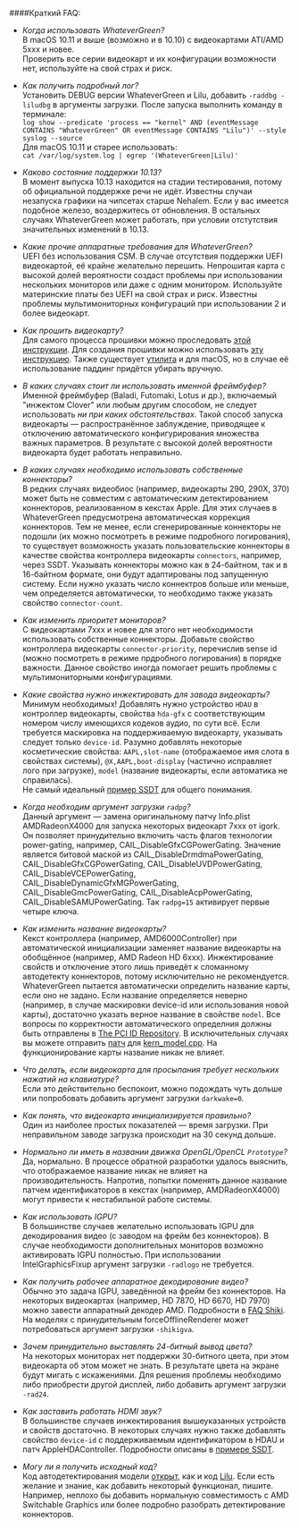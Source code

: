 ####Краткий FAQ:
- _Когда использовать WhateverGreen?_  
В macOS 10.11 и выше (возможно и в 10.10) с видеокартами ATI/AMD 5xxx и новее.  
Проверить все серии видеокарт и их конфигурации возможности нет, используйте на свой страх и риск.

- _Как получить подробный лог?_  
Установить DEBUG версии WhateverGreen и Lilu, добавить `-raddbg -liludbg` в аргументы загрузки. После запуска выполнить команду в терминале:  
`log show --predicate 'process == "kernel" AND (eventMessage CONTAINS "WhateverGreen" OR eventMessage CONTAINS "Lilu")' --style syslog --source`  
Для macOS 10.11 и старее использовать:  
`cat /var/log/system.log | egrep '(WhateverGreen|Lilu)'`

- _Каково состояние поддержки 10.13?_  
В момент выпуска 10.13 находится на стадии тестирования, потому об официальной поддержке речи не идёт. Известны случаи незапуска графики на чипсетах старше Nehalem. Если у вас имеется подобное железо, воздержитесь от обновления. В остальных случаях WhateverGreen может работать, при условии отстутствия значительных изменений в 10.13.

- _Какие прочие аппаратные требования для WhateverGreen?_  
UEFI без использования CSM. В случае отсутствия поддержки UEFI видеокартой, её крайне желательно перешить. Непрошитая карта с высокой долей вероятности создаст проблемы при использовании нескольких мониторов или даже с одним монитором. Используйте материнские платы без UEFI на свой страх и риск. Известны проблемы мультимониторных конфигураций при использовании 2 и более видеокарт.

- _Как прошить видеокарту?_  
Для самого процесса прошивки можно проследовать [этой инструкции](https://www.techpowerup.com/forums/threads/amd-ati-flashing-guide.212849/). Для создания прошивки можно использовать [эту инструкцию](http://www.win-raid.com/t892f16-AMD-and-Nvidia-GOP-update-No-requests-DIY.html). Также существует [утилита](http://www.insanelymac.com/forum/topic/299614-asus-eah6450-video-bios-uefi-gop-upgrade-and-gop-uefi-binary-in-efi-for-many-ati-cards/#entry2042163) и для macOS, но в случае её использование паддинг придётся убирать вручную.

- _В каких случаях стоит ли использовать именной фреймбуфер?_  
Именной фреймбуфер (Baladi, Futomaki, Lotus и др.), включаемый "инжектом Clover" или любым другим способом, не следует использовать _ни при каких обстоятельствах_. Такой способ запуска видеокарты — распространённое заблуждение, приводящее к отключению автоматического конфигурирования множества важных параметров. В результате с высокой долей вероятности видеокарта будет работать неправильно.

- _В каких случаях необходимо использовать собственные коннекторы?_  
В редких случаях видеобиос (например, видеокарты 290, 290X, 370) может быть не совместим с автоматическим детектированием коннекторов, реализованном в кекстах Apple. Для этих случаев в WhateverGreen предусмотрена автоматическая коррекция коннекторов. Тем не менее, если сгенерированные коннекторы не подошли (их можно посмотреть в режиме подробного логирования), то существует возможность указать пользовательские коннекторы  в качестве свойства контроллера видеокарты `connectors`, например, через SSDT. Указывать коннекторы можно как в 24-байтном, так и в 16-байтном формате, они будут адаптированы под запущенную систему. Если нужно указать число коннектров больше или меньше, чем определяется автоматически, то необходимо также указать свойство `connector-count`.

- _Как изменить приоритет мониторов?_  
С видеокартами 7xxx и новее для этого нет необходимости использовать собственные коннекторы. Добавьте свойство контроллера видеокарты `connector-priority`, перечислив sense id (можно посмотреть в режиме прдробного логирования) в порядке важности. Данное свойство иногда помогает решить проблемы с мультимониторными конфигурациями. 

- _Какие свойства нужно инжектировать для завода видеокарты?_  
Минимум необходимых! Добавлять нужно устройство `HDAU` в контроллер видеокарты, свойства `hda-gfx` с соответствующим номером числу имеющихся кодеков аудио, по сути всё. Если требуется маскировка на поддерживаемую видеокарту, указывать следует только `device-id`. Разумно добавлять некоторые косметические свойства: `AAPL,slot-name` (отображаемое имя слота в свойствах системы), `@X,AAPL,boot-display` (частично исправляет лого при загрузке), `model` (название видеокарты, если автоматика не справилась).  
Не самый идеальный [пример SSDT](https://github.com/vit9696/WhateverGreen/blob/master/Manual/Sample.dsl) для общего понимания.

- _Когда необходим аргумент загрузки `radpg`?_  
Данный аргумент — замена оригинальному патчу Info.plist AMDRadeonX4000 для запуска некоторых видеокарт 7xxx от igork. Он позволяет принудительно включить часть флагов технологии power-gating, например, CAIL_DisableGfxCGPowerGating. Значение является битовой маской из CAIL_DisableDrmdmaPowerGating, CAIL_DisableGfxCGPowerGating, CAIL_DisableUVDPowerGating, CAIL_DisableVCEPowerGating, CAIL_DisableDynamicGfxMGPowerGating, CAIL_DisableGmcPowerGating, CAIL_DisableAcpPowerGating, CAIL_DisableSAMUPowerGating. Так `radpg=15` активирует первые четыре ключа.

- _Как изменить название видеокарты?_  
Кекст контроллера (например, AMD6000Controller) при автоматической инициализации заменяет название видеокарты на обобщённое (например, AMD Radeon HD 6xxx). Инжектирование свойств и отключение этого лишь приведёт к сломанному автодетекту коннекторов, потому исключительно не рекомендуется. WhateverGreen пытается автоматически определить название карты, если оно не задано. Если название определяется неверно (например, в случае маскировки device-id или использования новой карты), достаточно указать верное название в свойстве `model`. Все вопросы по корректности автоматического определния должны быть отправлены в [The PCI ID Repository](http://pci-ids.ucw.cz). В исключительных случаях вы можете отправить [патч](https://github.com/vit9696/WhateverGreen/pulls) для [kern_model.cpp](https://github.com/vit9696/WhateverGreen/blob/master/WhateverGreen/kern_model.cpp). На функционирование карты название никак не влияет.

- _Что делать, если видеокарта для просыпания требует нескольких нажатий на клавиатуре?_  
Если это действительно беспокоит, можно подождать чуть дольше или попробовать добавить аргумент загрузки `darkwake=0`.

- _Как понять, что видеокарта инициализируется правильно?_  
Один из наиболее простых показателей — время загрузки. При неправильном заводе загрузка происходит на 30 секунд дольше.

- _Нормально ли иметь в названии движка OpenGL/OpenCL `Prototype`?_  
Да, нормально. В процессе обратной разработки удалось выяснить, что отображаемое название никак не влияет на производительность. Напротив, попытки поменять данное название патчем идентификаторов в кекстах (например, AMDRadeonX4000) могут привести к нестабильной работе системы.

- _Как использовать IGPU?_  
В большинстве случаев желательно использовать IGPU для декодирования видео (с заводом на фрейм без коннекторов). В случае необходимости дополнительных мониторов возможно активировать IGPU полностью. При использовании IntelGraphicsFixup аргумент загрузки `-radlogo` не требуется.

- _Как получить рабочее аппаратное декодирование видео?_  
Обычно это задача IGPU, заведённой на фрейм без коннекторов. На некоторых видеокартах (например, HD 7870, HD 6670, HD 7970) можно завести аппаратный декодер AMD. Подробности в [FAQ Shiki](https://github.com/vit9696/Shiki/blob/master/FAQ.ru.md). На моделях с принудительным forceOfflineRenderer может потребоваться аргумент загрузки `-shikigva`.

- _Зачем принудительно выставлять 24-битный вывод цвета?_  
На некоторых мониторах нет поддержки 30-битного цвета, при этом видеокарта об этом может не знать. В результате цвета на экране будут мигать с искажениями. Для решения проблемы необходимо либо приобрести другой дисплей, либо добавить аргумент загрузки `-rad24`.  

- _Как заставить работать HDMI звук?_  
В большинстве случаев инжектирования вышеуказанных устройств и свойств достаточно. В некоторых случаях нужно также добавлять свойство `device-id` с поддерживаемым идентификатором в HDAU и патч AppleHDAController. Подробности описаны в [примере SSDT](https://github.com/vit9696/WhateverGreen/blob/master/Docs/Sample.dsl).

- _Могу ли я получить исходный код?_  
Код автодетектирования модели [открыт](https://github.com/vit9696/WhateverGreen/blob/master/WhateverGreen/kern_model.cpp), как и код [Lilu](https://github.com/vit9696/Lilu). Если есть желание и знание, как добавить некоторый функционал, пишите. Например, неплохо бы добавить нормальную совместимость с AMD Switchable Graphics или более подробно разобрать детектирование коннекторов.
